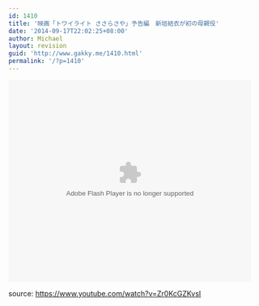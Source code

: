 ```yaml
---
id: 1410
title: '映画「トワイライト ささらさや」予告編　新垣結衣が初の母親役'
date: '2014-09-17T22:02:25+08:00'
author: Michael
layout: revision
guid: 'http://www.gakky.me/1410.html'
permalink: '/?p=1410'
---
```


<embed height="400" src="http://www.tudou.com/v/aoSOyKDUX10/&bid=05&rpid=51229674&resourceId=51229674_05_05_99/v.swf" type="application/x-shockwave-flash" width="480"></embed>

source: <https://www.youtube.com/watch?v=Zr0KcGZKvsI>
